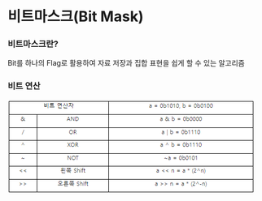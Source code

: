 # 비트마스크(Bit Mask)

### 비트마스크란?
Bit를 하나의 Flag로 활용하여 자료 저장과 집합 표현을 쉽게 할 수 있는 알고리즘


### 비트 연산
![비트마스크](../Algorithm/Image/bit연산.png)


